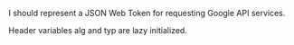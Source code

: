 I should represent a JSON Web Token for requesting Google API services.

Header variables alg and typ are lazy initialized.